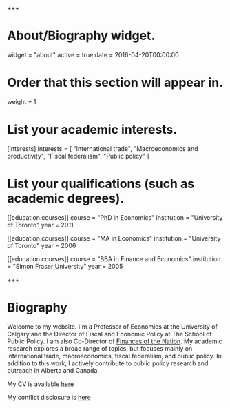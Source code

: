 +++
# About/Biography widget.
widget = "about"
active = true
date = 2016-04-20T00:00:00

# Order that this section will appear in.
weight = 1

# List your academic interests.
[interests]
  interests = [
    "International trade",
    "Macroeconomics and productivity",
    "Fiscal federalism",
    "Public policy"
  ]

# List your qualifications (such as academic degrees).
[[education.courses]]
  course = "PhD in Economics"
  institution = "University of Toronto"
  year = 2011

[[education.courses]]
  course = "MA in Economics"
  institution = "University of Toronto"
  year = 2006

[[education.courses]]
  course = "BBA in Finance and Economics"
  institution = "Simon Fraser University"
  year = 2005
 
+++

# Biography

Welcome to my website. I'm a Professor of Economics at the University of Calgary and the Director of Fiscal and Economic Policy at The School of Public Policy. I am also Co-Director of [Finances of the Nation](https://financesofthenation.ca/). My academic research explores a broad range of topics, but focuses mainly on international trade, macroeconomics, fiscal federalism, and public policy. In addition to this work, I actively contribute to public policy research and outreach in Alberta and Canada.

My CV is available [here](files/CV.pdf)

My conflict disclosure is [here](https://www.trevortombe.com/post/conflict/conflict/)

